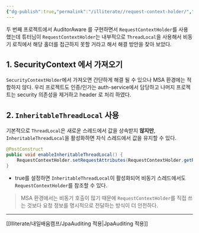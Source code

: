 ```yaml
---
{"dg-publish":true,"permalink":"/illiterate//request-context-holder/","tags":["requestcontextholder","inheritablethreadlocal"],"noteIcon":"","created":"2025-03-29T14:51:00","updated":"2025-03-29T14:51:22+09:00"}
---
```


두 번째 프로젝트에서 AuditorAware 를 구현하면서 `RequestContextHolder`를 사용했는데 튜터님이 `RequestContextHolder`는 내부적으로 `ThreadLocal`을 사용해서 비동기 로직에서 해당 홀더를 접근하지 못할 거라고 해서 해결 방안을 찾아 보았다.

## 1. SecurityContext 에서 가져오기

`SecurityContextHolder`에서 가져오면 간단하게 해결 될 수 있으나 MSA 환경에는 적합하지 않다.
우리 프로젝트도 인증/인가는 auth-service에서 담당하고 나머지 프로젝트는 security 의존성을 제거하고 header 로 처리 하였다.

## 2. `InheritableThreadLocal` 사용

기본적으로 `ThreadLocal`은 새로운 스레드에서 값을 상속받지 **않지만**, `InheritableThreadLocal`을 활성화하면 자식 스레드에서 값을 유지할 수 있다.

```java
@PostConstruct
public void enableInheritableThreadLocal() {
    RequestContextHolder.setRequestAttributes(RequestContextHolder.getRequestAttributes(), true);
}

```

- true를 설정하면 `InheritableThreadLocal`이 활성화되어 비동기 스레드에서도 `RequestContextHolder`를 참조할 수 있다.

> MSA 환경에서는 비동기 호출이 많기 때문에 `RequestContextHolder`를 직접 쓰는 것보다 요청 정보를 명시적으로 전달하는 방식이 더 안전하다.


---
[[Illiterate/내일배움캠프/JpaAuditing 적용\|JpaAuditing 적용]]